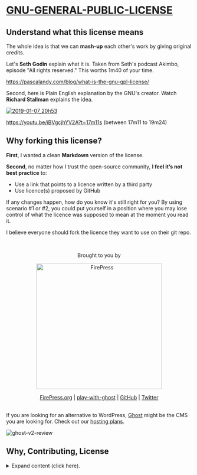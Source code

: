 # [GNU-GENERAL-PUBLIC-LICENSE](https://github.com/pascalandy/GNU-GENERAL-PUBLIC-LICENSE)


## Understand what this license means

The whole idea is that we can **mash-up** each other's work by giving original credits.

Let's **Seth Godin** explain what it is. Taken from Seth's podcast Akimbo, episode "All rights reserved." This worths 1m40 of your time.

https://pascalandy.com/blog/what-is-the-gnu-gpl-license/

Second, here is Plain English explanation by the GNU's creator. Watch **Richard Stallman** explains the idea.

[![2019-01-07_20h53](https://user-images.githubusercontent.com/6694151/50804962-4f000b80-12be-11e9-8dfa-5c7b2639e8f6.jpg)](https://youtu.be/iBVgcjhYV2A?t=17m11s)

https://youtu.be/iBVgcjhYV2A?t=17m11s (between 17m11 to 19m24)


## Why forking this license?

**First**, I wanted a clean **Markdown** version of the license.

**Second**, no matter how I trust the open-source community, **I feel it’s not best practice** to: 
- Use a link that points to a licence written by a third party
- Use licence(s) proposed by GitHub

If any changes happen, how do you know it's still right for you? By using scenario #1 or #2, you could put yourself in a position where you may lose control of what the licence was supposed to mean at the moment you read it.

I believe everyone should fork the licence they want to use on their git repo.

&nbsp;

<p align="center">
    Brought to you by
</p>

<p align="center">
  <a href="https://firepress.org/">
    <img src="https://user-images.githubusercontent.com/6694151/50166045-2cc53000-02b4-11e9-8f7f-5332089ec331.jpg" width="340px" alt="FirePress" />
  </a>
</p>

<p align="center">
    <a href="https://firepress.org/">FirePress.org</a> |
    <a href="https://play-with-ghost.com/">play-with-ghost</a> |
    <a href="https://github.com/firepress-org/">GitHub</a> |
    <a href="https://twitter.com/askpascalandy">Twitter</a>
    <br /> <br />
</p>

If you are looking for an alternative to WordPress, [Ghost](https://firepress.org/en/faq/#what-is-ghost) might be the CMS you are looking for. Check out our [hosting plans](https://firepress.org/en).

![ghost-v2-review](https://user-images.githubusercontent.com/6694151/64218253-f144b300-ce8e-11e9-8d75-312a2b6a3160.gif)


## Why, Contributing, License

<details><summary>Expand content (click here).</summary>
<p>

## Why all this work?

Our [mission](https://firepress.org/en/our-mission/) is to empower freelancers and small organizations to build an outstanding mobile-first website.

Because we believe your website should speak up in your name, we consider our mission completed once your site has become your impresario.

Find me on Twitter [@askpascalandy](https://twitter.com/askpascalandy).

— [The FirePress Team](https://firepress.org/) 🔥📰

## Contributing

The power of communities pull request and forks means that `1 + 1 = 3`. You can help to make this repo a better one! Here is how:

1. Fork it
2. Create your feature branch: `git checkout -b my-new-feature`
3. Commit your changes: `git commit -am 'Add some feature'`
4. Push to the branch: `git push origin my-new-feature`
5. Submit a pull request

Check this post for more details: [Contributing to our Github project](https://pascalandy.com/blog/contributing-to-our-github-project/). Also, by contributing you agree to the [Contributor Code of Conduct on GitHub](https://pascalandy.com/blog/contributor-code-of-conduct-on-github/). 

## License

- This git repo is under the **GNU V3** license. [Find it here](./LICENSE).

</p>
</details>